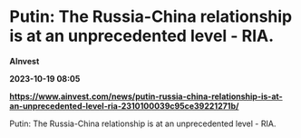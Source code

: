 # Putin: The Russia-China relationship is at an unprecedented level - RIA.
**AInvest**

**2023-10-19 08:05**

**https://www.ainvest.com/news/putin-russia-china-relationship-is-at-an-unprecedented-level-ria-2310100039c95ce39221271b/**

Putin: The Russia-China relationship is at an unprecedented level - RIA.